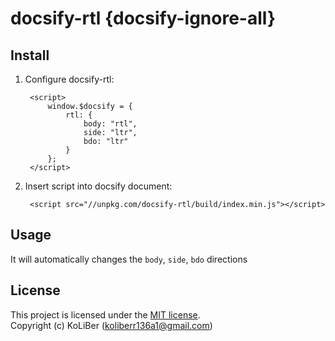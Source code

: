 # docsify-rtl {docsify-ignore-all}

## Install

1. Configure docsify-rtl:

   ```markup
    <script>
        window.$docsify = {
            rtl: {
                body: "rtl",
                side: "ltr",
                bdo: "ltr"
            }
        };
    </script>
   ```

2. Insert script into docsify document:

   ```markup
    <script src="//unpkg.com/docsify-rtl/build/index.min.js"></script>
   ```

## Usage

It will automatically changes the `body`, `side`, `bdo` directions

## License

This project is licensed under the [MIT license](https://github.com/npatel007/docs/tree/1c31263a0a7ae9c9321d3511df4de71a47fad1a7/CISCO/LICENSE/README.md).  
Copyright \(c\) KoLiBer \(koliberr136a1@gmail.com\)

